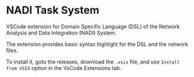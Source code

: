 # NADI Task System

VSCode extension for Domain Specific Language (DSL) of the Network Analysis and Data Integration (NADI) System.

The extension provides basic syntax highlight for the DSL and the network files.

To install it, goto the releases, download the `.vsix` file, and use `Install from VSIX` option in the VsCode Extensions tab.
